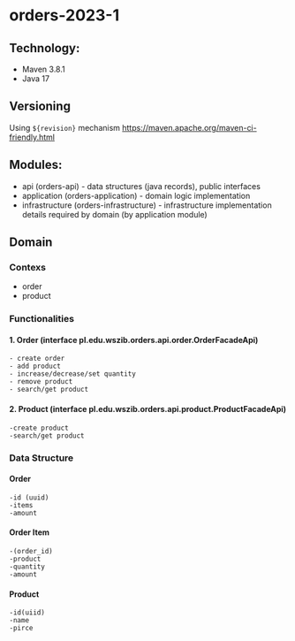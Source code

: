 # orders-2023-1

## Technology:

- Maven 3.8.1
- Java 17

## Versioning

Using `${revision}` mechanism https://maven.apache.org/maven-ci-friendly.html

## Modules:

- api (orders-api) - data structures (java records), public interfaces
- application (orders-application) - domain logic implementation
- infrastructure (orders-infrastructure) - infrastructure implementation details required by domain (by application module)

## Domain

### Contexs

- order
- product

### Functionalities

#### 1. Order (interface pl.edu.wszib.orders.api.order.OrderFacadeApi)

    - create order
    - add product
    - increase/decrease/set quantity
    - remove product
    - search/get product

#### 2. Product (interface pl.edu.wszib.orders.api.product.ProductFacadeApi)

    -create product
    -search/get product

### Data Structure

#### Order
    -id (uuid)
    -items
    -amount
#### Order Item
    -(order_id)
    -product
    -quantity
    -amount
#### Product
    -id(uiid)
    -name
    -pirce